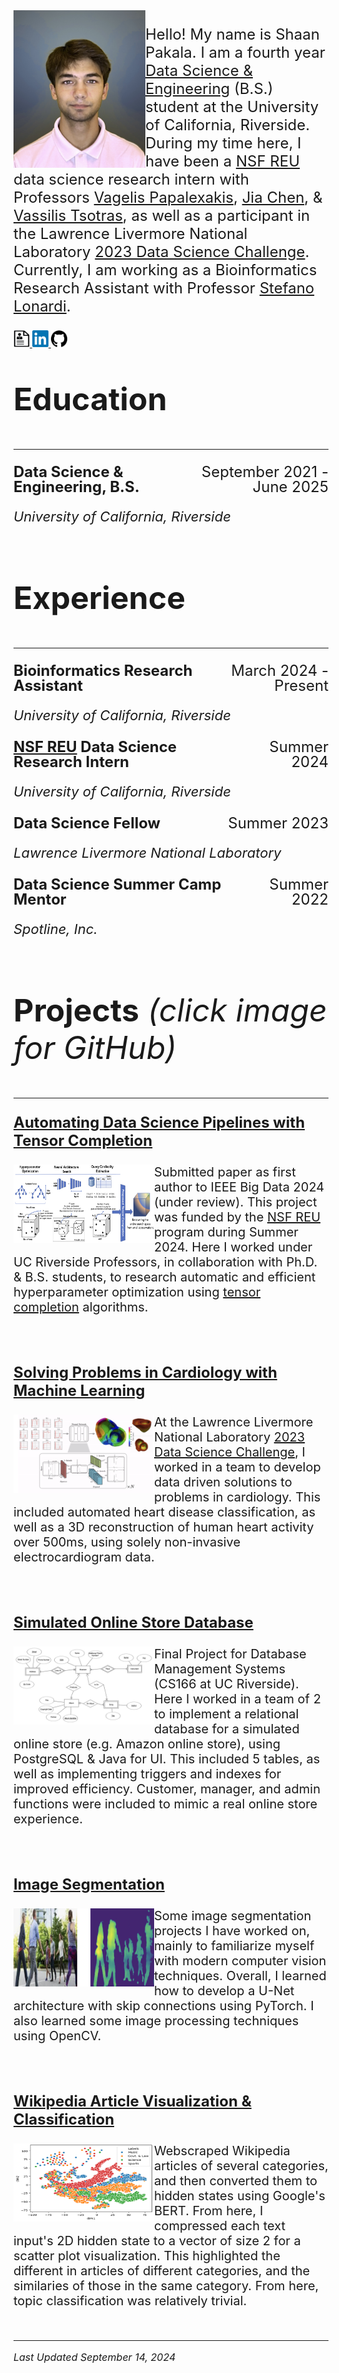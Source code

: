 <img align="left" width="211" src="images/picture_of_me.jpg">
<p style="font-size: 24px;">
  Hello! My name is Shaan Pakala. I am a fourth year <a href="https://datascience.ucr.edu/">Data Science & Engineering</a> (B.S.) student at the University of California, Riverside. During my time here, I have been a <a href="https://www.nsf.gov/awardsearch/showAward?AWD_ID=2244480&HistoricalAwards=false">NSF REU</a> data science research intern with Professors <a href="https://www.cs.ucr.edu/~epapalex/">Vagelis Papalexakis</a>, <a href="https://sites.google.com/view/jiachen-research/home">Jia Chen</a>, & <a href="https://www.cs.ucr.edu/~tsotras/">Vassilis Tsotras</a>, as well as a participant in the Lawrence Livermore National Laboratory <a href="https://www.llnl.gov/article/50051/uc-merced-uc-riverside-tackle-data-science-challenge-machine-learning-assisted-heart">2023 Data Science Challenge</a>. Currently, I am working as a Bioinformatics Research Assistant with Professor <a href="https://www.cs.ucr.edu/~stelo/">Stefano Lonardi</a>.
</p>

<a href="https://shaanpakala.github.io/resume.pdf" target="_blank">
  <img src="images/resume_logo.png" alt="Resume" style="width: 26px; height: 27px;">
</a>
<a href="https://www.linkedin.com/in/shaan-pakala-b91024210/" target="_blank">
  <img src="images/linkedin_logo.png" alt="LinkedIn" style="width: 26px; height: 27px;">
</a>
<a href="https://github.com/shaanpakala" target="_blank">
  <img src="images/git_logo.png" alt="GitHub" style="width: 26px; height: 27px;">
</a>

<br>
<p style="font-size: 50px;"><b>Education</b></p>
<hr>

<p style="font-size: 24px; display: flex; justify-content: space-between; line-height: 1.0;">
  <span><b>Data Science & Engineering, B.S.</b></span>
  <span style="text-align: right;">September 2021 - June 2025</span>
</p>
<p style="font-size: 22px; line-height: 1.0;"><em>University of California, Riverside</em></p>

<br>
<p style="font-size: 50px;"><b>Experience</b></p>
<hr>

<p style="font-size: 24px; display: flex; justify-content: space-between; line-height: 1.0;">
  <span><b>Bioinformatics Research Assistant</b></span>
  <span style="text-align: right;">March 2024 - Present</span>
</p>
<p style="font-size: 22px; line-height: 1.0;"><em>University of California, Riverside</em></p>

<p style="font-size: 24px; display: flex; justify-content: space-between; line-height: 1.0; margin-top: 28px;">
  <span><b><a href="https://www.nsf.gov/awardsearch/showAward?AWD_ID=2244480&HistoricalAwards=false">NSF REU</a> Data Science Research Intern</b></span>
  <span style="text-align: right;">Summer 2024</span>
</p>
<p style="font-size: 22px; line-height: 1.0;"><em>University of California, Riverside</em></p>

<p style="font-size: 24px; display: flex; justify-content: space-between; line-height: 1.0; margin-top: 28px;">
  <span><b>Data Science Fellow</b></span>
  <span style="text-align: right;">Summer 2023</span>
</p>
<p style="font-size: 22px; line-height: 1.0;"><em>Lawrence Livermore National Laboratory</em></p>

<p style="font-size: 24px; display: flex; justify-content: space-between; line-height: 1.0; margin-top: 28px;">
  <span><b>Data Science Summer Camp Mentor</b></span>
  <span style="text-align: right;">Summer 2022</span>
</p>
<p style="font-size: 22px; line-height: 1.0;"><em>Spotline, Inc.</em></p>

<br>
<p style="font-size: 50px;"><b>Projects</b> <i>(click image for GitHub)</i></p>

<hr>

<p style="font-size: 24px;"><b><u>Automating Data Science Pipelines with Tensor Completion</u></b></p>

<a href="https://github.com/shaanpakala/STC_AutoML" target="_blank">
  <img align="left" width="225" height="125" src="images/autoML_pic.png">
</a>

<p style="font-size: 20px;">Submitted paper as first author to IEEE Big Data 2024 (under review). This project was funded by the <a href="https://www.nsf.gov/awardsearch/showAward?AWD_ID=2244480&HistoricalAwards=false">NSF REU</a> program during Summer 2024. Here I worked under UC Riverside Professors, in collaboration with Ph.D. & B.S. students, to research automatic and efficient hyperparameter optimization using <a href="https://www.columbia.edu/~my2550/talks/tensortalk2.pdf">tensor completion</a> algorithms.</p>

<br clear="all"><br>

<p style="font-size: 24px;"><b><u>Solving Problems in Cardiology with Machine Learning</u></b></p>

<a href="https://github.com/shaanpakala/cardiac_challenge_team6" target="_blank">
  <img align="left" width="225" height="125" src="images/cardiac_challenge_pic.png">
</a>

<p style="font-size: 20px;">At the Lawrence Livermore National Laboratory <a href="https://www.llnl.gov/article/50051/uc-merced-uc-riverside-tackle-data-science-challenge-machine-learning-assisted-heart">2023 Data Science Challenge</a>, I worked in a team to develop data driven solutions to problems in cardiology. This included automated heart disease classification, as well as a 3D reconstruction of human heart activity over 500ms, using solely non-invasive electrocardiogram data.</p>

<br clear="all"><br>

<p style="font-size: 24px;"><b><u>Simulated Online Store Database</u></b></p>

<a href="https://github.com/shaanpakala/amazon_store_db" target="_blank">
  <img align="left" width="225" height="125" src="images/store_db_picture.png">
</a>

<p style="font-size: 20px;">Final Project for Database Management Systems (CS166 at UC Riverside). Here I worked in a team of 2 to implement a relational database for a simulated online store (e.g. Amazon online store), using PostgreSQL & Java for UI. This included 5 tables, as well as implementing triggers and indexes for improved efficiency. Customer, manager, and admin functions were included to mimic a real online store experience.</p>

<br clear="all"><br>


<p style="font-size: 24px;"><b><u>Image Segmentation</u></b></p>

<a href="https://github.com/shaanpakala/random_image_segmentations" target="_blank">
  <img align="left" width="225" height="125" src="images/image_segmentation.png">
</a>

<p style="font-size: 20px;">Some image segmentation projects I have worked on, mainly to familiarize myself with modern computer vision techniques. Overall, I learned how to develop a U-Net architecture with skip connections using PyTorch. I also learned some image processing techniques using OpenCV.</p>

<br clear="all"><br>

<p style="font-size: 24px;"><b><u>Wikipedia Article Visualization & Classification</u></b></p>

<a href="https://github.com/shaanpakala/LLM_text_classification" target="_blank">
  <img align="left" width="225" height="125" src="images/wiki_viz.png">
</a>

<p style="font-size: 20px;">Webscraped Wikipedia articles of several categories, and then converted them to hidden states using Google's BERT. From here, I compressed each text input's 2D hidden state to a vector of size 2 for a scatter plot visualization. This highlighted the different in articles of different categories, and the similaries of those in the same category. From here, topic classification was relatively trivial.</p>

<br clear="all">

<hr>
<p style="font-size: 16px;"><i>Last Updated September 14, 2024</i></p>
